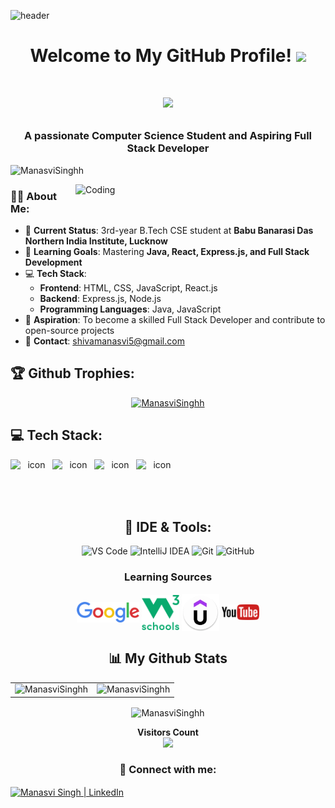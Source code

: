 ![header](https://user-images.githubusercontent.com/121122397/216614878-411f6178-defa-4330-ba48-16db1cc92830.png)
# <div align="center">Welcome to My GitHub Profile! <img src="https://media.giphy.com/media/VgCDAzcKvsR6OM0uWg/giphy.gif" width="50"></div>

<h1 align="center">
<p align="center">
  <a href="https://github.com/ManasviSinghh/readme-typing-svg"><img src="https://readme-typing-svg.herokuapp.com/?lines=Hi,%20I%20am%20Manasvi!;I%20am%20a%20Full%20Stack%20Developer;I%20Love%20Coding%20❤;I%20Like%20to%20learn%20new%20Technologies.&font=Fira%20Code&center=true&width=440&height=45&color=61CC8C&vcenter=true&size=22"></a>
</p>

<h3 align="center">A passionate Computer Science Student and Aspiring Full Stack Developer</h3>

<p align="left"> <img src="https://komarev.com/ghpvc/?username=ManasviSinghh&label=Profile%20views&color=0e75b6&style=flat" alt="ManasviSinghh" /> </p>

<img align="right" alt="Coding" width="400" src="https://cdn.dribbble.com/users/2646423/screenshots/5507196/computer.gif">

### 👨‍💻 About Me:
- 🌟 **Current Status**: 3rd-year B.Tech CSE student at **Babu Banarasi Das Northern India Institute, Lucknow**
- 🌱 **Learning Goals**: Mastering **Java, React, Express.js, and Full Stack Development**
- 💻 **Tech Stack**:
  - **Frontend**: HTML, CSS, JavaScript, React.js
  - **Backend**: Express.js, Node.js
  - **Programming Languages**: Java, JavaScript
- 🚀 **Aspiration**: To become a skilled Full Stack Developer and contribute to open-source projects
- 📧 **Contact**: [shivamanasvi5@gmail.com](mailto:shivamanasvi5@gmail.com)

## 🏆 Github Trophies:
<div align="center">
<a href="https://github.com/ryo-ma/github-profile-trophy"><img src="https://github-profile-trophy.vercel.app/?username=ManasviSinghh&row=1&column=-1&theme=gruvbox" alt="ManasviSinghh" /></a>
</div>

## 💻 Tech Stack:
<div align="center">
<div style="display: flex; align-items: flex-start;">
<img src="https://techstack-generator.vercel.app/java-icon.svg" alt="icon" width="67" height="67" />
<img src="https://techstack-generator.vercel.app/js-icon.svg" alt="icon" width="67" height="67" />
<img src="https://techstack-generator.vercel.app/react-icon.svg" alt="icon" width="67" height="67" />
<img src="https://techstack-generator.vercel.app/github-icon.svg" alt="icon" width="67" height="67" />
</div>

## 📝 IDE & Tools:
![VS Code](https://img.shields.io/badge/Visual%20Studio%20Code-%23007ACC.svg?style=for-the-badge&logo=visual-studio-code&logoColor=white)
![IntelliJ IDEA](https://img.shields.io/badge/IntelliJIDEA-000000.svg?style=for-the-badge&logo=intellij-idea&logoColor=white)
![Git](https://img.shields.io/badge/git-%23F05033.svg?style=for-the-badge&logo=git&logoColor=white)
![GitHub](https://img.shields.io/badge/github-%23121011.svg?style=for-the-badge&logo=github&logoColor=white)

### Learning Sources
<div align="center">
<img align="center" alt="Google" width="100px" src="https://github.com/03prashantpk/03prashantpk/blob/main/assets/google-2015-google-new-google-icon.svg" />
<img align="center" alt="W3school" width="60px" src="https://github.com/03prashantpk/03prashantpk/blob/main/assets/w3school.png" />
<img align="center" alt="Udemy" width="60px" src="https://github.com/03prashantpk/03prashantpk/blob/main/assets/udemy.webp" />
<img align="center" alt="YouTube" width="60px" src="https://github.com/03prashantpk/03prashantpk/blob/main/assets/youtube.webp" />
</div>

<h2 align="center">📊 My Github Stats</h2>
<p align="center">
<table align="center">
<tr>
<td><img src="https://github-readme-stats.vercel.app/api?username=ManasviSinghh&show_icons=true&locale=en&theme=tokyonight" alt="ManasviSinghh" /></td>
<td><img src="https://github-readme-stats.vercel.app/api/top-langs?username=ManasviSinghh&show_icons=true&locale=en&layout=compact&theme=tokyonight" alt="ManasviSinghh" /></td>
</tr>
</table>

<p align="center">
<img align="center" src="https://github-readme-streak-stats.herokuapp.com/?user=ManasviSinghh&theme=tokyonight" alt="ManasviSinghh" />
</p>

<p align="center"> 
  <b>Visitors Count</b><br>
  <img src="https://profile-counter.glitch.me/ManasviSinghh/count.svg" />
</p>

### 🤝 Connect with me:
<p align="left">
<a href="https://linkedin.com/in/manasvisingh1" target="_blank"><img align="center" src="https://raw.githubusercontent.com/rahuldkjain/github-profile-readme-generator/master/src/images/icons/Social/linked-in-alt.svg" alt="Manasvi Singh | LinkedIn" height="30" width="40" /></a>
</p>
